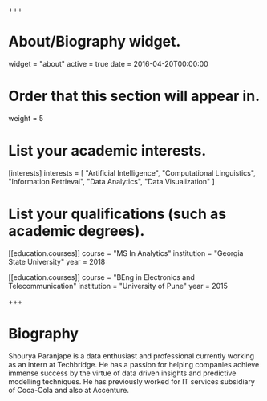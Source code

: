 +++
# About/Biography widget.
widget = "about"
active = true
date = 2016-04-20T00:00:00

# Order that this section will appear in.
weight = 5

# List your academic interests.
[interests]
  interests = [
    "Artificial Intelligence",
    "Computational Linguistics",
    "Information Retrieval",
    "Data Analytics",
    "Data Visualization"
  ]

# List your qualifications (such as academic degrees).
[[education.courses]]
  course = "MS In Analytics"
  institution = "Georgia State University"
  year = 2018

[[education.courses]]
  course = "BEng in Electronics and Telecommunication"
  institution = "University of Pune"
  year = 2015

 
+++

# Biography

Shourya Paranjape is a data enthusiast and professional currently working as an intern at Techbridge. He has a passion for helping companies achieve immense success by the virtue of data driven insights and predictive modelling techniques. He has previously worked for IT services subsidiary of Coca-Cola and also at Accenture.
